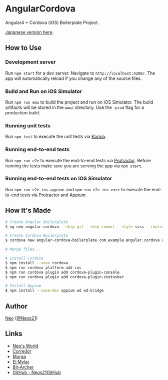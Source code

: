 # AngularCordova

Angular4 + Cordova (iOS) Boilerplate Project.

[Japanese version here](./README.ja.md).


## How to Use

### Development server

Run `npm start` for a dev server. Navigate to `http://localhost:4200/`. The app will automatically reload if you change any of the source files.

### Build and Run on iOS Simulator

Run `npm run emu` to build the project and run on iOS Simulator. The build artifacts will be stored in the `www/` directory. Use the `-prod` flag for a production build.

### Running unit tests

Run `npm test` to execute the unit tests via [Karma](https://karma-runner.github.io).

### Running end-to-end tests

Run `npm run e2e` to execute the end-to-end tests via [Protractor](http://www.protractortest.org/). Before running the tests make sure you are serving the app via `npm start`.

### Running end-to-end tests on iOS Simulator

Run `npm run e2e-ios-appium`. and `npm run e2e-ios-exec` to execute the end-to-end tests via [Protractor](http://www.protractortest.org/) and [Appium](http://appium.io/).


## How It's Made

```sh
# Create Angular Boilerplate
$ ng new angular-cordova --skip-git --skip-commit --style scss --routing

# Create Cordova Boilerplate
$ cordova new angular-cordova-boilerplate com.example.angular.cordova angular-cordova

# Merge files...

# Install Cordova
$ npm install --save cordova
$ npm run cordova platform add ios
$ npm run cordova plugin add cordova-plugin-console
$ npm run cordova plugin add cordova-plugin-statusbar

# Install Appium
$ npm install --save-dev appium wd wd-bridge 
```


## Author

[Neo](http://neo.s21.xrea.com/) ([@Neos21](https://twitter.com/neos21))


## Links

- [Neo's World](http://neo.s21.xrea.com/)
- [Corredor](http://neos21.hatenablog.com/)
- [Murga](http://neos21.hatenablog.jp/)
- [El Mylar](http://neos21.hateblo.jp/)
- [Bit-Archer](http://bit-archer.hatenablog.com/)
- [GitHub - Neos21GitHub](https://github.com/Neos21GitHub/)
